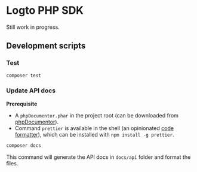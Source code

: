 # Logto PHP SDK

Still work in progress.

## Development scripts

### Test

```bash
composer test
```

### Update API docs

**Prerequisite**

- A `phpDocumentor.phar` in the project root (can be downloaded from [phpDocumentor](https://docs.phpdoc.org/guide/getting-started/installing.html)).
- Command `prettier` is available in the shell (an opinionated [code formatter](https://prettier.io/)), which can be installed with `npm install -g prettier`.

```bash
composer docs
```

This command will generate the API docs in `docs/api` folder and format the files.
